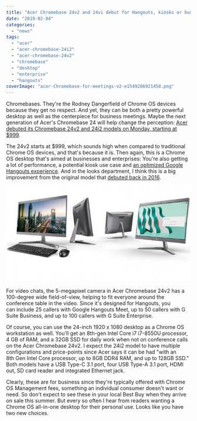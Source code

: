 ```yaml
---
title: "Acer Chromebase 24v2 and 24vi debut for Hangouts, kiosks or business workstations"
date: "2019-02-04"
categories: 
  - "news"
tags: 
  - "acer"
  - "acer-chromebase-24i2"
  - "acer-chromebase-24v2"
  - "chromebase"
  - "desktop"
  - "enterprise"
  - "hangouts"
coverImage: "acer-Chromebase-for-meetings-v2-e1549286921458.png"
---
```


Chromebases. They're the Rodney Dangerfield of Chrome OS devices because they get no respect. And yet, they can be both a pretty powerful desktop as well as the centerpiece for business meetings. Maybe the next generation of Acer's Chromebase 24 will help change the perception: [Acer debuted its Chromebase 24v2 and 24i2 models on Monday, starting at $999](https://www.prnewswire.com/news-releases/acer-debuts-two-sleek-chromebases-for-meetings-and-productivity-300788726.html).

The 24v2 starts at $999, which sounds high when compared to traditional Chrome OS devices, and that's because it is. Then again, this is a Chrome OS desktop that's aimed at businesses and enterprises: You're also getting a lot of performance, a potential kiosk use case and [an optimized Google Hangouts experience](https://cloud.google.com/blog/products/g-suite/design-better-meeting-rooms-with-new-hardware-partnerships-for-hangouts-meet). And in the looks department, I think this is a big improvement from the original model that [debuted back in 2016](https://www.acer.com/ac/en/US/press/2016/175129).

[![](images/acerv2-chromebases.jpg)](https://www.aboutchromebooks.com/news/acer-chromebase-24v2-and-24vi-debut-for-hangouts-kiosks-or-business-workstations/attachment/acerv2-chromebases/)

For video chats, the 5-megapixel camera in Acer Chromebase 24v2 has a 100-degree wide field-of-view, helping to fit everyone around the conference table in the video. Since it's designed for Hangouts, you can include 25 callers with Google Hangouts Meet, up to 50 callers with G Suite Business, and up to 100 callers with G Suite Enterprise.

Of course, you can use the 24-inch 1920 x 1080 desktop as a Chrome OS workstation as well. You'll get an 8th-gen Intel Core i7 i7-8550U processor, 4 GB of RAM, and a 32GB SSD for daily work when not on conference calls on the Acer Chromebase 24v2. I expect the 24i2 model to have multiple configurations and price-points since Acer says it can be had "with an 8th Gen Intel Core processor, up to 8GB DDR4 RAM, and up to 128GB SSD." Both models have a USB Type-C 3.1 port, four USB Type-A 3.1 port, HDMI out, SD card reader and integrated Ethernet jack.

Clearly, these are for business since they're typically offered with Chrome OS Management fees, something an individual consumer doesn't want or need. So don't expect to see these in your local Best Buy when they arrive on sale this summer. But every so often I hear from readers wanting a Chrome OS all-in-one desktop for their personal use. Looks like you have two new choices.
